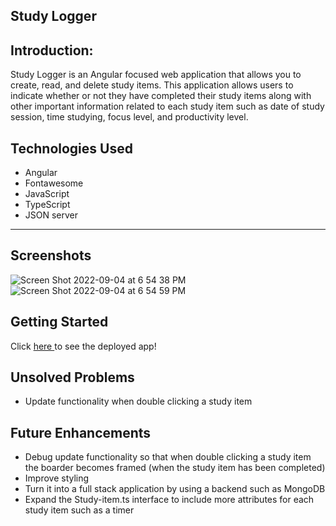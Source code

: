 ## Study Logger

## Introduction: 
Study Logger is an Angular focused web application that allows you to create, read, and delete study items. This application allows users to indicate whether or not they have completed their study items along with other important information related to each study item such as date of study session, time studying, focus level, and productivity level.

## Technologies Used 
* Angular
* Fontawesome 
* JavaScript 
* TypeScript
* JSON server
---
## Screenshots
![Screen Shot 2022-09-04 at 6 54 38 PM](https://user-images.githubusercontent.com/101149907/188336598-14b12c85-a681-47f0-8c56-2ed606214ab0.png)
![Screen Shot 2022-09-04 at 6 54 59 PM](https://user-images.githubusercontent.com/101149907/188336601-fc2b0380-39d0-4957-bd2a-0a5f8c333bc4.png)


## Getting Started 

Click <a href ="https://www.youtube.com/watch?v=mobPw5ysriQ" target="_blank"/> here </a> to see the deployed app!

## Unsolved Problems
* Update functionality when double clicking a study item


## Future Enhancements
- Debug update functionality so that when double clicking a study item the boarder becomes framed (when the study item has been completed)
- Improve styling
- Turn it into a full stack application by using a backend such as MongoDB
- Expand the Study-item.ts interface to include more attributes for each study item such as a timer
